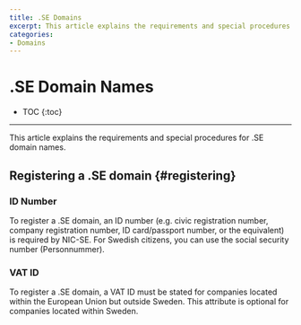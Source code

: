 ```yaml
---
title: .SE Domains
excerpt: This article explains the requirements and special procedures for .SE domain names.
categories:
- Domains
---
```


# .SE Domain Names

* TOC
{:toc}

---

This article explains the requirements and special procedures for .SE domain names.


## Registering a .SE domain {#registering}

### ID Number
To register a .SE domain, an ID number (e.g. civic registration number, company registration number, ID card/passport number, or the equivalent) is required by NIC-SE. For Swedish citizens, you can use the social security number (Personnummer).

### VAT ID
To register a .SE domain, a VAT ID must be stated for companies located within the European Union but outside Sweden. This attribute is optional for companies located within Sweden.
